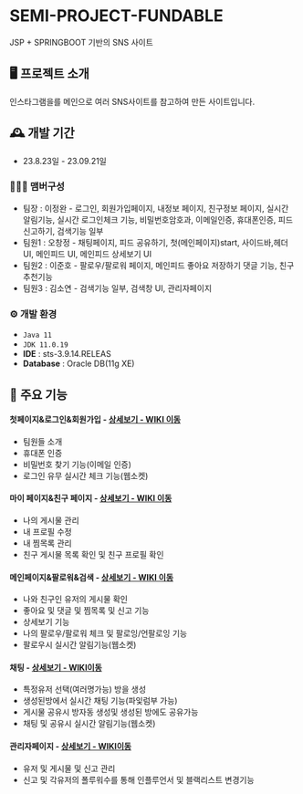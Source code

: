 # SEMI-PROJECT-FUNDABLE
JSP + SPRINGBOOT 기반의 SNS 사이트

## 🖥️ 프로젝트 소개
인스타그램을를 메인으로 여러 SNS사이트를 참고하여 만든 사이트입니다.
<br>

## 🕰️ 개발 기간
* 23.8.23일 - 23.09.21일

### 🧑‍🤝‍🧑 맴버구성
 - 팀장  : 이정완 - 로그인, 회원가입페이지, 내정보 페이지, 친구정보 페이지, 실시간 알림기능, 실시간 로그인체크 기능, 비밀번호암호과, 이메일인증, 휴대폰인증, 피드 신고하기, 검색기능 일부
 - 팀원1 : 오창정 - 채팅페이지, 피드 공유하기, 첫(메인페이지)start, 사이드바,헤더 UI, 메인피드 UI, 메인피드 상세보기 UI
 - 팀원2 : 이준호 - 팔로우/팔로워 페이지, 메인피드 좋아요 저장하기 댓글 기능, 친구추천기능
 - 팀원3 : 김소연 - 검색기능 일부, 검색창 UI, 관리자페이지
 

### ⚙️ 개발 환경
- `Java 11`
- `JDK 11.0.19`
- **IDE** : sts-3.9.14.RELEAS
- **Database** : Oracle DB(11g XE)

## 📌 주요 기능
#### 첫페이지&로그인&회원가입 - <a href="" >상세보기 - WIKI 이동</a>
- 팀원들 소개
- 휴대폰 인증
- 비밀번호 찾기 기능(이메일 인증)
- 로그인 유무 실시간 체크 기능(웹소켓)

#### 마이 페이지&친구 페이지 - <a href="" >상세보기 - WIKI 이동</a>
- 나의 게시물 관리
- 내 프로필 수정
- 내 찜목록 관리
- 친구 게시물 목록 확인 및 친구 프로필 확인

#### 메인페이지&팔로워&검색 - <a href="" >상세보기 - WIKI 이동</a>
- 나와 친구인 유저의 게시물 확인
- 좋아요 및 댓글 및 찜목록 및 신고 기능
- 상세보기 기능
- 나의 팔로우/팔로워  체크 및 팔로잉/언팔로잉 기능
- 팔로우시 실시간 알림기능(웹소켓)

#### 채팅 - <a href="" >상세보기 - WIKI이동</a>
- 특정유저 선택(여러명가능) 방을 생성
- 생성된방에서 실시간 채팅 기능(파잋럼부 가능)
- 게시물 공유시 방자동 생성및 생성된 방에도 공유가능
- 채팅 및 공유시 실시간 알림기능(웹소켓)

#### 관리자페이지 - <a href="" >상세보기 - WIKI이동</a>
- 유저 및 게시물 및 신고 관리
- 신고 및 각유저의 폴루워수를 통해 인플루언서 및 블랙리스트 변경기능

